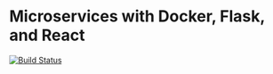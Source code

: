 # Microservices with Docker, Flask, and React
[![Build Status](https://travis-ci.org/rschuetzler/testdriven-app.svg?branch=master)](https://travis-ci.org/rschuetzler/testdriven-app)
